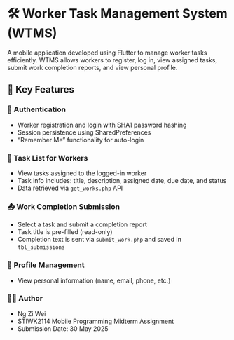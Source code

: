 # 🛠️ Worker Task Management System (WTMS)

A mobile application developed using Flutter to manage worker tasks efficiently. WTMS allows workers to register, log in, view assigned tasks, submit work completion reports, and view personal profile.

## 📲 Key Features

### 🔐 Authentication
- Worker registration and login with SHA1 password hashing
- Session persistence using SharedPreferences
- “Remember Me” functionality for auto-login

### 📝 Task List for Workers
- View tasks assigned to the logged-in worker
- Task info includes: title, description, assigned date, due date, and status
- Data retrieved via `get_works.php` API

### 📤 Work Completion Submission
- Select a task and submit a completion report
- Task title is pre-filled (read-only)
- Completion text is sent via `submit_work.php` and saved in `tbl_submissions`

### 👤 Profile Management
- View personal information (name, email, phone, etc.)

### 🧑‍💻 Author
- Ng Zi Wei
- STIWK2114 Mobile Programming Midterm Assignment
- Submission Date: 30 May 2025
